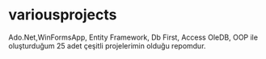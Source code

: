 # variousprojects
Ado.Net,WinFormsApp, Entity Framework, Db First, Access OleDB, OOP ile oluşturduğum 25 adet çeşitli projelerimin olduğu repomdur.
